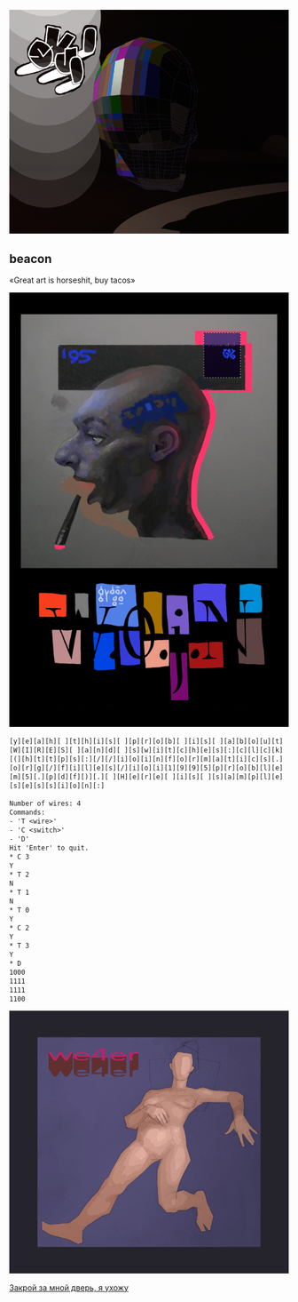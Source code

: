 ![](pix/skull_017.png)

## beacon

«Great art is horseshit, buy tacos»

![](pix/vandal3.png)

```
[y][e][a][h][ ][t][h][i][s][ ][p][r][o][b][ ][i][s][ ][a][b][o][u][t]
[W][I][R][E][S][ ][a][n][d][ ][s][w][i][t][c][h][e][s][:][c][l][c][k]
[(][h][t][t][p][s][:][/][/][i][o][i][n][f][o][r][m][a][t][i][c][s][.]
[o][r][g][/][f][i][l][e][s][/][i][o][i][1][9][9][5][p][r][o][b][l][e]
[m][5][.][p][d][f][)][.][ ][H][e][r][e][ ][i][s][ ][s][a][m][p][l][e]
[s][e][s][s][i][o][n][:]

Number of wires: 4
Commands:
- 'T <wire>'
- 'C <switch>'
- 'D'
Hit 'Enter' to quit.
* C 3
Y
* T 2
N
* T 1
N
* T 0
Y
* C 2
Y
* T 3
Y
* D
1000
1111
1111
1100
```

![](pix/light.png)

[Закрой за мной дверь, я ухожу](https://youtu.be/SIjGAzFOPTg)

